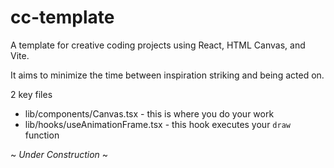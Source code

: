 # cc-template
A template for creative coding projects using React, HTML Canvas, and Vite.

It aims to minimize the time between inspiration striking and being acted on.

2 key files

 - lib/components/Canvas.tsx  - this is where you do your work
 - lib/hooks/useAnimationFrame.tsx - this hook executes your `draw` function

 ~ *Under Construction* ~
